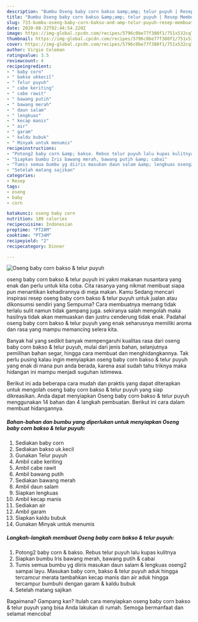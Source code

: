 ```yaml
---
description: "Bumbu Oseng baby corn bakso &amp;amp; telur puyuh | Resep Membuat Oseng baby corn bakso &amp;amp; telur puyuh Yang Enak dan Simpel"
title: "Bumbu Oseng baby corn bakso &amp;amp; telur puyuh | Resep Membuat Oseng baby corn bakso &amp;amp; telur puyuh Yang Enak dan Simpel"
slug: 733-bumbu-oseng-baby-corn-bakso-and-amp-telur-puyuh-resep-membuat-oseng-baby-corn-bakso-and-amp-telur-puyuh-yang-enak-dan-simpel
date: 2020-08-22T02:44:54.220Z
image: https://img-global.cpcdn.com/recipes/5796c0be77f380f1/751x532cq70/oseng-baby-corn-bakso-telur-puyuh-foto-resep-utama.jpg
thumbnail: https://img-global.cpcdn.com/recipes/5796c0be77f380f1/751x532cq70/oseng-baby-corn-bakso-telur-puyuh-foto-resep-utama.jpg
cover: https://img-global.cpcdn.com/recipes/5796c0be77f380f1/751x532cq70/oseng-baby-corn-bakso-telur-puyuh-foto-resep-utama.jpg
author: Virgie Coleman
ratingvalue: 3.5
reviewcount: 4
recipeingredient:
- " baby corn"
- " bakso ukkecil"
- " Telur puyuh"
- " cabe keriting"
- " cabe rawit"
- " bawang putih"
- " bawang merah"
- " daun salam"
- " lengkuas"
- " kecap manis"
- " air"
- " garam"
- " kaldu bubuk"
- " Minyak untuk menumis"
recipeinstructions:
- "Potong2 baby corn &amp; bakso. Rebus telur puyuh lalu kupas kulitnya"
- "Siapkan bumbu Iris bawang merah, bawang putih &amp; cabai"
- "Tumis semua bumbu yg diiris masukan daun salam &amp; lengkuas oseng2 sampai layu. Masukan baby corn, bakso &amp; telur puyuh aduk hingga tercamcur merata tambahkan kecap manis dan air aduk hingga tercampur bumbuhi dengan garam &amp; kaldu bubuk"
- "Setelah matang sajikan"
categories:
- Resep
tags:
- oseng
- baby
- corn

katakunci: oseng baby corn 
nutrition: 189 calories
recipecuisine: Indonesian
preptime: "PT28M"
cooktime: "PT34M"
recipeyield: "2"
recipecategory: Dinner

---
```



![Oseng baby corn bakso &amp; telur puyuh](https://img-global.cpcdn.com/recipes/5796c0be77f380f1/751x532cq70/oseng-baby-corn-bakso-telur-puyuh-foto-resep-utama.jpg)


oseng baby corn bakso &amp; telur puyuh ini yakni makanan nusantara yang enak dan perlu untuk kita coba. Cita rasanya yang nikmat membuat siapa pun menantikan kehadirannya di meja makan.
Kamu Sedang mencari inspirasi resep oseng baby corn bakso &amp; telur puyuh untuk jualan atau dikonsumsi sendiri yang Sempurna? Cara membuatnya memang tidak terlalu sulit namun tidak gampang juga. sekiranya salah mengolah maka hasilnya tidak akan memuaskan dan justru cenderung tidak enak. Padahal oseng baby corn bakso &amp; telur puyuh yang enak seharusnya memiliki aroma dan rasa yang mampu memancing selera kita.

Banyak hal yang sedikit banyak mempengaruhi kualitas rasa dari oseng baby corn bakso &amp; telur puyuh, mulai dari jenis bahan, selanjutnya pemilihan bahan segar, hingga cara membuat dan menghidangkannya. Tak perlu pusing kalau ingin menyiapkan oseng baby corn bakso &amp; telur puyuh yang enak di mana pun anda berada, karena asal sudah tahu triknya maka hidangan ini mampu menjadi suguhan istimewa.




Berikut ini ada beberapa cara mudah dan praktis yang dapat diterapkan untuk mengolah oseng baby corn bakso &amp; telur puyuh yang siap dikreasikan. Anda dapat menyiapkan Oseng baby corn bakso &amp; telur puyuh menggunakan 14 bahan dan 4 langkah pembuatan. Berikut ini cara dalam membuat hidangannya.

<!--inarticleads1-->

##### Bahan-bahan dan bumbu yang diperlukan untuk menyiapkan Oseng baby corn bakso &amp; telur puyuh:

1. Sediakan  baby corn
1. Sediakan  bakso uk.kecil
1. Gunakan  Telur puyuh
1. Ambil  cabe keriting
1. Ambil  cabe rawit
1. Ambil  bawang putih
1. Sediakan  bawang merah
1. Ambil  daun salam
1. Siapkan  lengkuas
1. Ambil  kecap manis
1. Sediakan  air
1. Ambil  garam
1. Siapkan  kaldu bubuk
1. Gunakan  Minyak untuk menumis




<!--inarticleads2-->

##### Langkah-langkah membuat Oseng baby corn bakso &amp; telur puyuh:

1. Potong2 baby corn &amp; bakso. Rebus telur puyuh lalu kupas kulitnya
1. Siapkan bumbu Iris bawang merah, bawang putih &amp; cabai
1. Tumis semua bumbu yg diiris masukan daun salam &amp; lengkuas oseng2 sampai layu. Masukan baby corn, bakso &amp; telur puyuh aduk hingga tercamcur merata tambahkan kecap manis dan air aduk hingga tercampur bumbuhi dengan garam &amp; kaldu bubuk
1. Setelah matang sajikan




Bagaimana? Gampang kan? Itulah cara menyiapkan oseng baby corn bakso &amp; telur puyuh yang bisa Anda lakukan di rumah. Semoga bermanfaat dan selamat mencoba!
